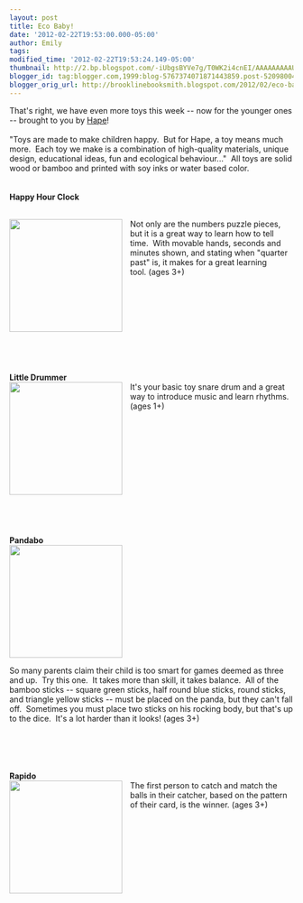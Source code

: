 ```yaml
---
layout: post
title: Eco Baby!
date: '2012-02-22T19:53:00.000-05:00'
author: Emily
tags: 
modified_time: '2012-02-22T19:53:24.149-05:00'
thumbnail: http://2.bp.blogspot.com/-iUbgsBYVe7g/T0WK2i4cnEI/AAAAAAAAAUY/hvuFNbYGf90/s72-c/12579926324f1.jpg
blogger_id: tag:blogger.com,1999:blog-5767374071871443859.post-5209800452610403410
blogger_orig_url: http://brooklinebooksmith.blogspot.com/2012/02/eco-baby.html
---
```


That's right, we have even more toys this week -- now for the younger ones -- brought to you by <a href="http://www.hapetoys.com/">Hape</a>!<br /><br />"Toys are made to make children happy.&nbsp; But for Hape, a toy means much more.&nbsp; Each toy we make is a combination of high-quality materials, unique design, educational ideas, fun and ecological behaviour..."&nbsp; All toys are solid wood or bamboo and printed with soy inks or water based color.<br /><br /><br /><strong>Happy Hour Clock</strong><br /><br /><div class="separator" style="clear: both; text-align: center;"><a href="http://2.bp.blogspot.com/-iUbgsBYVe7g/T0WK2i4cnEI/AAAAAAAAAUY/hvuFNbYGf90/s1600/12579926324f1.jpg" imageanchor="1" style="clear: left; cssfloat: left; float: left; margin-bottom: 1em; margin-right: 1em;"><img border="0" height="200" lda="true" src="http://2.bp.blogspot.com/-iUbgsBYVe7g/T0WK2i4cnEI/AAAAAAAAAUY/hvuFNbYGf90/s200/12579926324f1.jpg" width="200" /></a></div>Not only are the numbers puzzle pieces, but it is a great way to learn how to tell time.&nbsp; With movable hands, seconds and minutes shown,&nbsp;and stating when "quarter past" is, it makes for a great learning tool.&nbsp;(ages 3+)<br /><br /><br /><br /><br /><br /><br /><br /><br /><br /><br /><strong>Little Drummer</strong><br /><div class="separator" style="clear: both; text-align: center;"><a href="http://1.bp.blogspot.com/-wLStWkh75EM/T0WNZ2bZiSI/AAAAAAAAAVY/NFAzJPDmHd0/s1600/12457864794f0.jpg" imageanchor="1" style="clear: left; cssfloat: left; float: left; margin-bottom: 1em; margin-right: 1em;"><img border="0" height="200" lda="true" src="http://1.bp.blogspot.com/-wLStWkh75EM/T0WNZ2bZiSI/AAAAAAAAAVY/NFAzJPDmHd0/s200/12457864794f0.jpg" width="200" /></a></div>It's your<strong> </strong><a href="http://4.bp.blogspot.com/-r9LlYzxQup0/T0WLREXbMMI/AAAAAAAAAUo/2iy4yr2-rQA/s1600/12457864794f0.jpg" imageanchor="1" style="clear: left; cssfloat: left; float: left; margin-bottom: 1em; margin-right: 1em;"></a>basic toy snare drum and a great way to introduce music and learn rhythms. (ages 1+)<br /><br /><br /><br /><br /><br /><br /><br /><br /><br /><br /><br /><br /><br /><strong>Pandabo</strong><br /><div class="separator" style="clear: both; text-align: center;"><a href="http://3.bp.blogspot.com/-ZzvR3JneV3Y/T0WMr5CEVrI/AAAAAAAAAVI/r9okDbkGR04/s1600/1890841964f0e.jpg" imageanchor="1" style="clear: left; cssfloat: left; float: left; margin-bottom: 1em; margin-right: 1em;"><img border="0" height="200" lda="true" src="http://3.bp.blogspot.com/-ZzvR3JneV3Y/T0WMr5CEVrI/AAAAAAAAAVI/r9okDbkGR04/s200/1890841964f0e.jpg" width="200" /></a></div><div class="separator" style="clear: both; text-align: left;">So many parents claim their child is too smart for games deemed as three and up.&nbsp; Try this one.&nbsp; It takes more than skill, it takes balance.&nbsp; All of the bamboo&nbsp;sticks -- square green sticks, half round blue sticks, round sticks, and triangle yellow sticks&nbsp;-- must be placed on the panda, but they can't fall off.&nbsp; Sometimes you must place two sticks&nbsp;on his rocking body, but that's up to the dice.&nbsp; It's a lot harder than it looks! (ages 3+)</div><br /><br /><br /><br /><br /><strong>Rapido</strong><br /><div class="separator" style="clear: both; text-align: center;"><a href="http://1.bp.blogspot.com/-Sb1JltCDURE/T0WMgO2gowI/AAAAAAAAAVA/Eds7XUXMTP0/s1600/10410750494f0.jpg" imageanchor="1" style="clear: left; cssfloat: left; float: left; margin-bottom: 1em; margin-right: 1em;"><img border="0" height="200" lda="true" src="http://1.bp.blogspot.com/-Sb1JltCDURE/T0WMgO2gowI/AAAAAAAAAVA/Eds7XUXMTP0/s200/10410750494f0.jpg" width="200" /></a></div>The first person to catch and match the balls in their catcher, based on the pattern of&nbsp;their card, is the winner. (ages 3+)